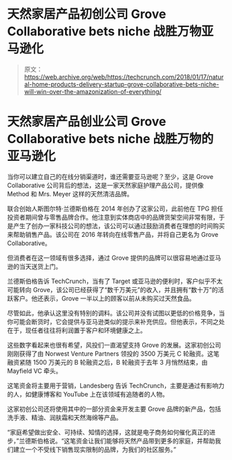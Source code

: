 # 天然家居产品初创公司 Grove Collaborative bets niche 战胜万物亚马逊化

> 原文：<https://web.archive.org/web/https://techcrunch.com/2018/01/17/natural-home-products-delivery-startup-grove-collaborative-bets-niche-will-win-over-the-amazonization-of-everything/>

# 天然家居产品创业公司 Grove Collaborative bets niche 战胜万物的亚马逊化

当你可以建立自己的在线分销渠道时，谁还需要亚马逊呢？至少，这是 Grove Collaborative 公司背后的想法，这是一家天然家庭护理产品公司，提供像 Method 和 Mrs. Meyer 这样的天然清洁品牌。

联合创始人斯图尔特·兰德斯伯格在 2014 年创办了这家公司，此前他在 TPG 担任投资者期间曾与零售品牌合作。他注意到实体商店中的品牌货架空间非常有限，于是产生了创办一家科技公司的想法，该公司可以通过鼓励消费者在理想的时间购买来帮助销售产品。该公司在 2016 年转向在线零售产品，并将自己更名为 Grove Collaborative。

但消费者在这一领域有很多选择，通过 Grove 提供的品牌可以很容易地通过亚马逊的当天送货上门。

兰德斯伯格告诉 TechCrunch，当有了 Target 或亚马逊的便利时，客户似乎不太可能转向 Grove，该公司已经获得了“数千万美元”的收入，并且拥有“数十万”的活跃客户。他还表示，Grove 一半以上的顾客以前从未购买过天然食品。

尽管如此，他承认这里没有特别的调料。该公司并没有试图以更低的价格竞争，当你可能会断货时，它会提供与亚马逊类似的提示来补充供应。但他表示，不同之处在于，现任者往往将利润置于客户和环境健康之上。

这些数字看起来也很有希望，风投们一直渴望支持 Grove 的发展。这家初创公司刚刚获得了由 Norwest Venture Partners 领投的 3500 万美元 C 轮融资。这笔融资紧随 1500 万美元的 B 轮融资之后，B 轮融资于去年 3 月悄然结束，由 Mayfield VC 牵头。

这笔资金将主要用于营销，Landesberg 告诉 TechCrunch，主要是通过有影响力的人，如健康博客和 YouTube 上在该领域有追随者的人物。

这家初创公司还将使用其中的一部分资金来开发主要 Grove 品牌的新产品，包括洗手液、精油、润肤霜和天然海绵等产品。

“家庭希望做出安全、可持续、知情的选择，这就是电子商务如何催化真正的进步，”兰德斯伯格说。“这笔资金让我们能够将天然产品带到更多的家庭，并帮助我们建立一个不受线下销售现实限制的品牌，为我们的社区服务。”